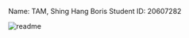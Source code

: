 Name: TAM, Shing Hang Boris
Student ID: 20607282

![readme](Users/boristam/eclipse-workspace/lab1/screenshot.png)
